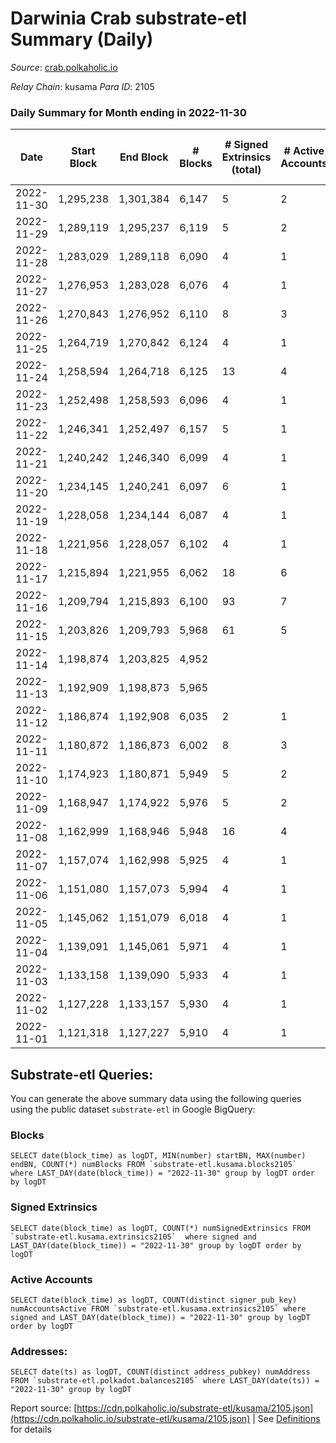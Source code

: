 # Darwinia Crab substrate-etl Summary (Daily)

_Source_: [crab.polkaholic.io](https://crab.polkaholic.io)

*Relay Chain*: kusama
*Para ID*: 2105



### Daily Summary for Month ending in 2022-11-30


| Date | Start Block | End Block | # Blocks | # Signed Extrinsics (total) | # Active Accounts | # Passive | # New | # Addresses with Balances | # Events | # Transfers | # XCM Transfers In | # XCM Transfers Out |
| ---- | ----------- | --------- | -------- | --------------------------- | ----------------- | --------- | ----- | ------------------------- | -------- | ----------- | ------------------ | ------------------- |
| 2022-11-30 | 1,295,238 | 1,301,384 | 6,147  | 5 | 2 |  |  | 52 | 12,380 | 61 (-) |   | 1  |
| 2022-11-29 | 1,289,119 | 1,295,237 | 6,119  | 5 | 2 |  |  | 52 | 12,328 | 61 ($0.003) | 1 ($0.006) | 1 ($0.002) |
| 2022-11-28 | 1,283,029 | 1,289,118 | 6,090  | 4 | 1 |  |  | 52 | 12,200 |   |   |   |
| 2022-11-27 | 1,276,953 | 1,283,028 | 6,076  | 4 | 1 |  |  | 52 | 12,171 |   |   |   |
| 2022-11-26 | 1,270,843 | 1,276,952 | 6,110  | 8 | 3 |  |  |  | 12,326 | 67 ($0.10) |   |   |
| 2022-11-25 | 1,264,719 | 1,270,842 | 6,124  | 4 | 1 |  |  | 52 | 12,268 |   |   |   |
| 2022-11-24 | 1,258,594 | 1,264,718 | 6,125  | 13 | 4 |  |  | 52 | 12,696 | 353 ($0.15) | 5 ($0.03) | 8 ($0.39) |
| 2022-11-23 | 1,252,498 | 1,258,593 | 6,096  | 4 | 1 |  |  | 52 | 12,212 |   |   |   |
| 2022-11-22 | 1,246,341 | 1,252,497 | 6,157  | 5 | 1 |  |  |  | 12,337 |   |   |   |
| 2022-11-21 | 1,240,242 | 1,246,340 | 6,099  | 4 | 1 |  |  |  | 12,217 |   |   |   |
| 2022-11-20 | 1,234,145 | 1,240,241 | 6,097  | 6 | 1 |  |  | 52 | 12,354 | 132 ($0.11) |   |   |
| 2022-11-19 | 1,228,058 | 1,234,144 | 6,087  | 4 | 1 |  |  |  | 12,193 |   |   |   |
| 2022-11-18 | 1,221,956 | 1,228,057 | 6,102  | 4 | 1 |  |  | 52 | 12,224 |   |   |   |
| 2022-11-17 | 1,215,894 | 1,221,955 | 6,062  | 18 | 6 |  |  |  | 12,393 | 178 ($1.74) |   |   |
| 2022-11-16 | 1,209,794 | 1,215,893 | 6,100  | 93 | 7 |  |  |  | 13,455 | 809 ($4.20) |   |   |
| 2022-11-15 | 1,203,826 | 1,209,793 | 5,968  | 61 | 5 |  |  |  | 12,625 | 399 ($2.44) |   |   |
| 2022-11-14 | 1,198,874 | 1,203,825 | 4,952  |  |  |  |  |  | 9,907 |   |   |   |
| 2022-11-13 | 1,192,909 | 1,198,873 | 5,965  |  |  |  |  |  | 11,934 |   |   |   |
| 2022-11-12 | 1,186,874 | 1,192,908 | 6,035  | 2 | 1 |  |  |  | 12,081 |   |   |   |
| 2022-11-11 | 1,180,872 | 1,186,873 | 6,002  | 8 | 3 |  |  |  | 12,112 | 67 ($0.07) |   |   |
| 2022-11-10 | 1,174,923 | 1,180,871 | 5,949  | 5 | 2 |  |  |  | 11,989 | 61 ($0.01) |   | 1 ($0.01) |
| 2022-11-09 | 1,168,947 | 1,174,922 | 5,976  | 5 | 2 |  |  | 50 | 12,041 | 66 ($0.06) |   |   |
| 2022-11-08 | 1,162,999 | 1,168,946 | 5,948  | 16 | 4 |  |  |  | 12,384 | 414 ($0.36) |   |   |
| 2022-11-07 | 1,157,074 | 1,162,998 | 5,925  | 4 | 1 |  |  |  | 11,870 |   |   |   |
| 2022-11-06 | 1,151,080 | 1,157,073 | 5,994  | 4 | 1 |  |  |  | 12,007 |   |   |   |
| 2022-11-05 | 1,145,062 | 1,151,079 | 6,018  | 4 | 1 |  |  |  | 12,055 |   |   |   |
| 2022-11-04 | 1,139,091 | 1,145,061 | 5,971  | 4 | 1 |  |  |  | 11,962 |   |   |   |
| 2022-11-03 | 1,133,158 | 1,139,090 | 5,933  | 4 | 1 |  |  | 50 | 11,885 |   |   |   |
| 2022-11-02 | 1,127,228 | 1,133,157 | 5,930  | 4 | 1 |  |  |  | 11,879 |   |   |   |
| 2022-11-01 | 1,121,318 | 1,127,227 | 5,910  | 4 | 1 |  |  | 50 | 11,840 |   |   |   |

## Substrate-etl Queries:
You can generate the above summary data using the following queries using the public dataset `substrate-etl` in Google BigQuery:


### Blocks
```
SELECT date(block_time) as logDT, MIN(number) startBN, MAX(number) endBN, COUNT(*) numBlocks FROM `substrate-etl.kusama.blocks2105`  where LAST_DAY(date(block_time)) = "2022-11-30" group by logDT order by logDT
```


### Signed Extrinsics
```
SELECT date(block_time) as logDT, COUNT(*) numSignedExtrinsics FROM `substrate-etl.kusama.extrinsics2105`  where signed and LAST_DAY(date(block_time)) = "2022-11-30" group by logDT order by logDT
```


### Active Accounts
```
SELECT date(block_time) as logDT, COUNT(distinct signer_pub_key) numAccountsActive FROM `substrate-etl.kusama.extrinsics2105` where signed and LAST_DAY(date(block_time)) = "2022-11-30" group by logDT order by logDT
```


### Addresses:
```
SELECT date(ts) as logDT, COUNT(distinct address_pubkey) numAddress FROM `substrate-etl.polkadot.balances2105` where LAST_DAY(date(ts)) = "2022-11-30" group by logDT
```



Report source: [https://cdn.polkaholic.io/substrate-etl/kusama/2105.json](https://cdn.polkaholic.io/substrate-etl/kusama/2105.json) | See [Definitions](/DEFINITIONS.md) for details
